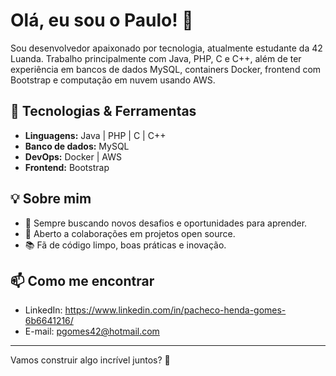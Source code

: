 # Olá, eu sou o Paulo! 👋

Sou desenvolvedor apaixonado por tecnologia, atualmente estudante da 42 Luanda. Trabalho principalmente com Java, PHP, C e C++, além de ter experiência em bancos de dados MySQL, containers Docker, frontend com Bootstrap e computação em nuvem usando AWS.

## 🚀 Tecnologias & Ferramentas

- **Linguagens:** Java | PHP | C | C++
- **Banco de dados:** MySQL
- **DevOps:** Docker | AWS
- **Frontend:** Bootstrap

## 💡 Sobre mim

- 🔭 Sempre buscando novos desafios e oportunidades para aprender.
- 🤝 Aberto a colaborações em projetos open source.
- 📚 Fã de código limpo, boas práticas e inovação.

## 📫 Como me encontrar

- LinkedIn: https://www.linkedin.com/in/pacheco-henda-gomes-6b6641216/
- E-mail: pgomes42@hotmail.com

---

Vamos construir algo incrível juntos? 🚀
